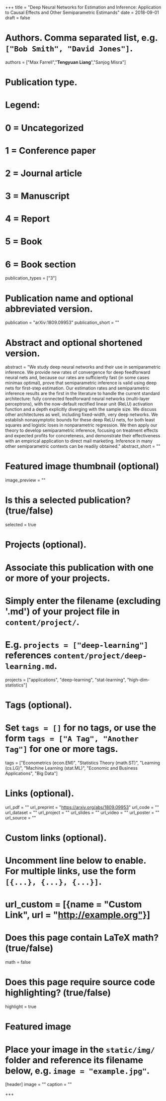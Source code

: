 +++
title = "Deep Neural Networks for Estimation and Inference: Application to Causal Effects and Other Semiparametric Estimands"
date = 2018-09-01
draft = false

# Authors. Comma separated list, e.g. `["Bob Smith", "David Jones"]`.
authors = ["Max Farrell","**Tengyuan Liang**","Sanjog Misra"]

# Publication type.
# Legend:
# 0 = Uncategorized
# 1 = Conference paper
# 2 = Journal article
# 3 = Manuscript
# 4 = Report
# 5 = Book
# 6 = Book section
publication_types = ["3"]

# Publication name and optional abbreviated version.
publication = "arXiv:1809.09953"
publication_short = ""

# Abstract and optional shortened version.
abstract = "We study deep neural networks and their use in semiparametric inference. We provide new rates of convergence for deep feedforward neural nets and, because our rates are sufficiently fast (in some cases minimax optimal), prove that semiparametric inference is valid using deep nets for first-step estimation. Our estimation rates and semiparametric inference results are the first in the literature to handle the current standard architecture: fully connected feedforward neural networks (multi-layer perceptrons), with the now-default rectified linear unit (ReLU) activation function and a depth explicitly diverging with the sample size. We discuss other architectures as well, including fixed-width, very deep networks. We establish nonasymptotic bounds for these deep ReLU nets, for both least squares and logistic loses in nonparametric regression. We then apply our theory to develop semiparametric inference, focusing on treatment effects and expected profits for concreteness, and demonstrate their effectiveness with an empirical application to direct mail marketing. Inference in many other semiparametric contexts can be readily obtained."
abstract_short = ""

# Featured image thumbnail (optional)
image_preview = ""

# Is this a selected publication? (true/false)
selected = true

# Projects (optional).
#   Associate this publication with one or more of your projects.
#   Simply enter the filename (excluding '.md') of your project file in `content/project/`.
#   E.g. `projects = ["deep-learning"]` references `content/project/deep-learning.md`.
projects = ["applications", "deep-learning", "stat-learning", "high-dim-statistics"]

# Tags (optional).
#   Set `tags = []` for no tags, or use the form `tags = ["A Tag", "Another Tag"]` for one or more tags.
tags = ["Econometrics (econ.EM)", "Statistics Theory (math.ST)", "Learning (cs.LG)", "Machine Learning (stat.ML)",  "Economic and Business Applications", "Big Data"]

# Links (optional).
url_pdf = ""
url_preprint = "https://arxiv.org/abs/1809.09953"
url_code = ""
url_dataset = ""
url_project = ""
url_slides = ""
url_video = ""
url_poster = ""
url_source = ""

# Custom links (optional).
#   Uncomment line below to enable. For multiple links, use the form `[{...}, {...}, {...}]`.
# url_custom = [{name = "Custom Link", url = "http://example.org"}]

# Does this page contain LaTeX math? (true/false)
math = false

# Does this page require source code highlighting? (true/false)
highlight = true

# Featured image
# Place your image in the `static/img/` folder and reference its filename below, e.g. `image = "example.jpg"`.
[header]
image = ""
caption = ""

+++
